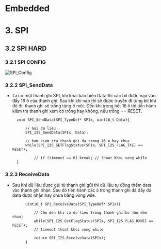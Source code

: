 # Embedded

# 3. SPI
## 3.2 SPI HARD
### 3.2.1 SPI CONFIG

![SPI_Config](https://github.com/langtoan22/Embedded/assets/106759979/09c8aa61-32a6-4965-ae6a-e6e646ae91ec)

### 3.2.2 SPI_SendData 
- Ta có một thanh ghi SPI, khi khai báo biến Data thì các bit được nạp vào đầy 16 ô của thanh ghi. Sau khi khi nạp thì sẽ được truyền đi từng bit khi đó thi thanh ghi sẽ trống từng ô một. Đến khi trong hết 16 ô thì tiến hành kiểm tra thanh ghi xem có trống hay không, nếu trống == RESET.


        void SPI_SendData(SPI_TypeDef* SPIx, uint16_t Data){
            
            // Gui du lieu
            SPI_I2S_SendData(SPIx, Data);
            
            // ham kiem tra thanh ghi da trong 16 o hay chua
            while(SPI_I2S_GETFlagStatus(SPIx, SPI_I2S_FLAG_TXE) == RESET);
            
                // if (timeout == 0) break; // thoat khoi vong while
        }

### 3.2.3 ReceiveData
- Sau khi dữ liệu được gửi từ thanh ghi gửi thì dữ liệu tự động thêm data vào thanh ghi nhận. Sau đó tiến hành các ô trong thanh ghi đã đầy đủ data được nhận hay chưa bằng vòng wile. 


            uint16_t SPI_ReceiveData(SPI_TypeDef* SPIx){
                
                // Cho den khi co du lieu trong thanh ghi(bo nho dem nhan)
                while(SPI_I2S_GetFlagStatus(SPIx, SPI_I2S_FLAG_RXNE) == RESET);
                // timeout thoat khoi vong while
                
                return SPI_I2S_ReceiveData(SPIx);
            }